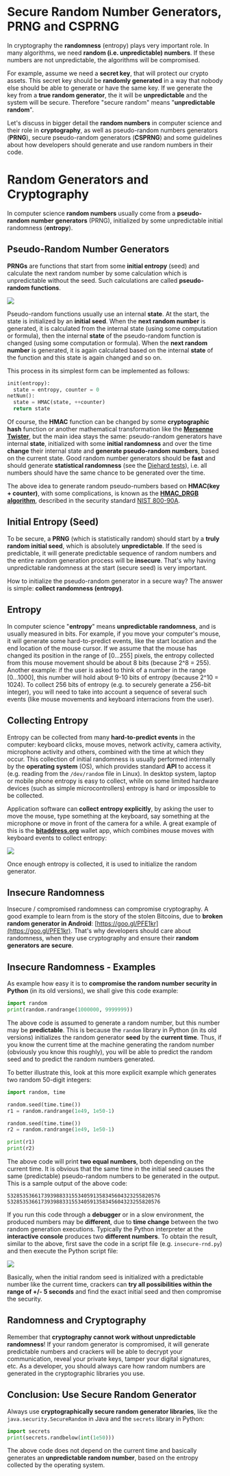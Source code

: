 # Secure Random Number Generators, PRNG and CSPRNG

In cryptography the **randomness** \(entropy\) plays very important role. In many algorithms, we need **random \(i.e. unpredictable\) numbers**. If these numbers are not unpredictable, the algorithms will be compromised.

For example, assume we need a **secret key**, that will protect our crypto assets. This secret key should be **randomly generated** in a way that nobody else should be able to generate or have the same key. If we generate the key from a **true random generator**, the it will be **unpredictable** and the system will be secure. Therefore "secure random" means "**unpredictable random**".

Let's discuss in bigger detail the **random numbers** in computer science and their role in **cryptography**, as well as pseudo-random numbers generators \(**PRNG**\), secure pseudo-random generators \(**CSPRNG**\) and some guidelines about how developers should generate and use random numbers in their code.

# Random Generators and Cryptography

In computer science **random numbers** usually come from a **pseudo-random number generators** \(PRNG\), initialized by some unpredictable initial randomness \(**entropy**\).

## Pseudo-Random Number Generators

**PRNGs** are functions that start from some **initial entropy** \(seed\) and calculate the next random number by some calculation which is unpredictable without the seed. Such calculations are called **pseudo-random functions**.

![](/assets/pseudo-random-function.png)

Pseudo-random functions usually use an internal **state**. At the start, the state is initialized by an **initial seed**. When the **next random number** is generated, it is calculated from the internal state \(using some computation or formula\), then the internal **state** of the pseudo-random function is changed \(using some computation or formula\). When the **next random number** is generated, it is again calculated based on the internal **state** of the function and this state is again changed and so on.

This process in its simplest form can be implemented as follows:

```py
init(entropy):
  state = entropy, counter = 0
netNum():
  state = HMAC(state, ++counter)
  return state
```

Of course, the **HMAC** function can be changed by some **cryptographic hash** function or another mathematical transformation like the [**Mersenne Twister**](https://en.wikipedia.org/wiki/Mersenne_Twister), but the main idea stays the same: pseudo-random generators have internal **state**, initialized with some **initial randomness** and over the time **change** their internal state and **generate pseudo-random numbers**, based on the current state. Good random number generators should be **fast** and should generate **statistical randomness** \(see the [Diehard tests](https://en.wikipedia.org/wiki/Diehard_tests)\), i.e. all numbers should have the same chance to be generated over the time.

The above idea to generate random pseudo-numbers based on **HMAC\(key + counter\)**, with some complications, is known as the [**HMAC\_DRGB algorithm**](https://www.cs.cmu.edu/~kqy/resources/thesis.pdf), described in the security standard [NIST 800-90A](https://nvlpubs.nist.gov/nistpubs/Legacy/SP/nistspecialpublication800-90a.pdf).

## Initial Entropy \(Seed\)

To be secure, a **PRNG** \(which is statistically random\) should start by a **truly random initial seed**, which is absolutely **unpredictable**. If the seed is predictable, it will generate predictable sequence of random numbers and the entire random generation process will be **insecure**. That's why having unpredictable randomness at the start \(secure seed\) is very important.

How to initialize the pseudo-random generator in a secure way? The answer is simple: **collect randomness \(entropy\)**.

## Entropy

In computer science "**entropy**" means **unpredictable randomness**, and is usually measured in bits. For example, if you move your computer's mouse, it will generate some hard-to-predict events, like the start location and the end location of the mouse cursor. If we assume that the mouse has changed its position in the range of \[0...255\] pixels, the entropy collected from this mouse movement should be about 8 bits \(because 2^8 = 255\). Another example: if the user is asked to think of a number in the range \[0...1000\], this number will hold about 9-10 bits of entropy \(because 2^10 = 1024\). To collect 256 bits of entropy \(e.g. to securely generate a 256-bit integer\), you will need to take into account a sequence of several such events \(like mouse movements and keyboard interracions from the user\).

## Collecting Entropy

Entropy can be collected from many **hard-to-predict events** in the computer: keyboard clicks, mouse moves, network activity, camera activity, microphone activity and others, combined with the time at which they occur. This collection of initial randomness is usually performed internally by the **operating system** \(OS\), which provides standard **API** to access it \(e.g. reading from the `/dev/random` file in Linux\). In desktop system, laptop or mobile phone entropy is easy to collect, while on some limited hardware devices \(such as simple microcontrollers\) entropy is hard or impossible to be collected.

Application software can **collect entropy explicitly**, by asking the user to move the mouse, type something at the keyboard, say something at the microphone or move in front of the camera for a while. A great example of this is the [**bitaddress.org**](https://www.bitaddress.org) wallet app, which combines mouse moves with keyboard events to collect entropy:

![](/assets/bitaddress-entropy.png)

Once enough entropy is collected, it is used to initialize the random generator.

## Insecure Randomness

Insecure / compromised randomness can compromise cryptography. A good example to learn from is the story of the stolen Bitcoins, due to **broken random generator in Android**: [https://goo.gl/PFE1kr](https://goo.gl/PFE1kr). That's why developers should care about randomness, when they use cryptography and ensure their **random generators are secure**.

## Insecure Randomness - Examples

As example how easy it is to **compromise the random number security in Python** \(in its old versions\), we shall give this code example:

```py
import random
print(random.randrange(1000000, 9999999))
```

The above code is assumed to generate a random number, but this number may be **predictable**. This is because the `random` library in Python \(in its old versions\) initializes the random generator **seed** by the **current time**. Thus, if you know the current time at the machine generating the random number \(obviously you know this roughly\), you will be able to predict the random seed and to predict the random numbers generated.

To better illustrate this, look at this more explicit example which generates two random 50-digit integers:

```py
import random, time

random.seed(time.time())
r1 = random.randrange(1e49, 1e50-1)

random.seed(time.time())
r2 = random.randrange(1e49, 1e50-1)

print(r1)
print(r2)
```

The above code will print **two equal numbers**, both depending on the current time. It is obvious that the same time in the initial seed causes the same \(predictable\) pseudo-random numbers to be generated in the output. This is a sample output of the above code:

```
53285353661739398833155340591358345604323255820576
53285353661739398833155340591358345604323255820576
```

If you run this code through a **debugger** or in a slow environment, the produced numbers may be **different**, due to **time change** between the two random generation executions. Typically the Python interpreter at the **interactive console** produces two **different numbers**. To obtain the result, similar to the above, first save the code in a script file \(e.g. `insecure-rnd.py`\) and then execute the Python script file:

![](/assets/insecure-rnd-python-demo.png)

Basically, when the initial random seed is initialized with a predictable number like the current time, crackers can **try all possibilities within the range of +/- 5 seconds** and find the exact initial seed and then compromise the security.

## Randomness and Cryptography

Remember that **cryptography cannot work without unpredictable randomness**! If your random generator is compromised, it will generate predictable numbers and crackers will be able to decrypt your communication, reveal your private keys, tamper your digital signatures, etc. As a developer, you should always care how random numbers are generated in the cryptographic libraries you use.

## Conclusion: Use Secure Random Generator

Always use **cryptographically secure random generator libraries**, like the `java.security.SecureRandom` in Java and the `secrets` library in Python:

```py
import secrets
print(secrets.randbelow(int(1e50)))
```

The above code does not depend on the current time and basically generates an **unpredictable random number**, based on the entropy collected by the operating system.

